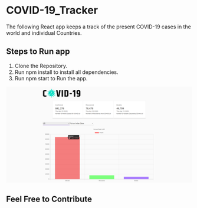 

# COVID-19_Tracker
The following React app keeps a track of the present COVID-19 cases in the world and individual Countries.

## Steps to Run app
1. Clone the Repository.
2. Run npm install to install all dependencies.
3. Run npm start to Run the app.

<img src="./public/imgs/main.png"/>

## Feel Free to Contribute
